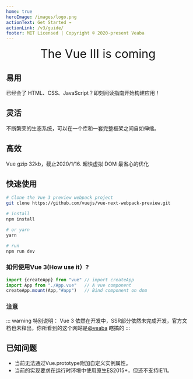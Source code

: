 ```yaml
---
home: true
heroImage: /images/logo.png
actionText: Get Started →
actionLink: /v3/guide/
footer: MIT Licensed | Copyright © 2020-present Veaba
---
```

<div style="text-align: center;font-size: 32px">
The Vue III is coming
</div>

<div class="features">
  <div class="feature">
    <h2>易用</h2>
    <p>已经会了 HTML、CSS、JavaScript？即刻阅读指南开始构建应用！</p>
  </div>
  <div class="feature">
    <h2>灵活</h2>
    <p>不断繁荣的生态系统，可以在一个库和一套完整框架之间自如伸缩。</p>
  </div>
  <div class="feature">
    <h2>高效</h2>
    <p>Vue gzip 32kb，截止2020/1/16. 
       超快虚拟 DOM
       最省心的优化</p>
  </div>
</div>

## 快速使用
``` bash
# Clone the Vue 3 preview webpack project
git clone https://github.com/vuejs/vue-next-webpack-preview.git 

# install
npm install 

# or yarn
yarn

# run 
npm run dev

```

### 如何使用Vue 3(How use it）?
```js
import {createApp} from "vue" // import createApp
import App from "./App.vue"   // A vue component
createApp.mount(App,"#app")   // Bind component on dom
```

### 注意
::: warning 特别说明：
Vue 3 依然在开发中，SSR部分依然未完成开发，官方文档也未释出，你所看到的这个网站是[@veaba](https://github.com/veaba) 瞎搞的
:::

## 已知问题

- 当前无法通过Vue.prototype附加自定义实例属性。
- 当前的实现要求在运行时环境中使用原生ES2015+，但还不支持IE11。
  



